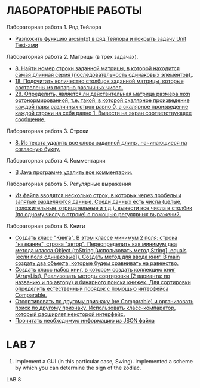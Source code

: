 
# ЛАБОРАТОРНЫЕ РАБОТЫ
Лабораторная работа 1. Ряд Тейлора
- [Разложить функцию arcsin(x) в ряд Тейлора и покрыть задачу Unit Test-ами](https://github.com/drozzzzddd/Java_programming-FAMCS/tree/main/lab%201/task%201_8)

Лабораторная работа 2. Матрицы (в трех задачах).
- [8.	Найти номер строки заданной матрицы, в которой находится самая длинная серия (последовательность одинаковых элементов).](https://github.com/drozzzzddd/Java_programming-FAMCS/tree/main/lab%202/task%202_8).
- [18.	Подсчитать количество столбцов заданной матрицы, которые составлены из попарно различных чисел.](https://github.com/drozzzzddd/Java_programming-FAMCS/tree/main/lab%202/task%202_18)
- [28.	Определить, является ли действительная матрица размера mxn  ортонормированной, т.е. такой, в которой скалярное  произведение каждой пары различных строк равно 0,  а скалярное произведение каждой строки на себя равно 1. Вывести на экран соответствующее сообщение.](https://github.com/drozzzzddd/Java_programming-FAMCS/tree/main/lab%202/task%202_28)

Лабораторная работа 3. Строки
- [8. Из текста удалить все слова заданной длины, начинающиеся на согласную букву.](https://github.com/drozzzzddd/Java_programming-FAMCS/tree/main/lab%203/task%203_8)


Лабораторная работа 4. Комментарии
- [В Java программе удалить все комментарии.](https://github.com/drozzzzddd/Java_programming-FAMCS/tree/main/lab%204)

Лабораторная работа 5. Регулярные выражения
- [Из файла вводятся несколько строк, в которых через пробелы и запятые разделяются данные. Среди данных есть числа (целые, положительные, отрицательные и т.д.). вывести все числа в столбик (по одному числу в строке) с помощью регулярных выражений.](https://github.com/drozzzzddd/Java_programming-FAMCS/tree/main/lab%205)

Лабораторная работа 6. Книги
- [Создать класс "Книга". В этом классе минимум 2 поля: строка "название", строка "автор".  Переопределить как минимум два метода класса Object (toString [использовать метод String], equals [если поля одинаковые]). Создать метод для ввода книг. В main создать два объекта, которые будем сравнивать на равенство.](https://github.com/drozzzzddd/Java_programming-FAMCS/tree/main/lab%206/BookShelf)
- [Создать класс набор книг, в котором создать коллекцию книг (ArrayList). Реализовать методы сортировки (2 варианта: по названию и по автору) и бинарного поиска книжек. Для сортировки определить естественный порядок с помощью интерфейса Comparable.](https://github.com/drozzzzddd/Java_programming-FAMCS/tree/main/lab%206/BookShelf) 
- [Отсортировать по другому признаку (не Comparable) и организовать поиск по другому признаку. Использовать класс-компаратор, который расширяет некоторой интерфейс.](https://github.com/drozzzzddd/Java_programming-FAMCS/tree/main/lab%206/BookShelf)
- [Прочитать необходимую информацию из JSON файла](https://github.com/drozzzzddd/Java_programming-FAMCS/tree/main/lab%206/BookShelf)

# LAB 7
1. Implement a GUI (in this particular case, Swing). Implemented a scheme by which you can determine the sign of the zodiac.

LAB 8
